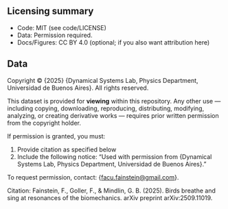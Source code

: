 ## Licensing summary
- Code: MIT (see code/LICENSE) 
- Data: Permission required.
- Docs/Figures: CC BY 4.0 (optional; if you also want attribution here)

## Data

Copyright © {2025} {Dynamical Systems Lab, Physics Department, Universidad de Buenos Aires}. All rights reserved.

This dataset is provided for **viewing** within this repository. Any other use — including
copying, downloading, reproducing, distributing, modifying, analyzing, or creating derivative
works — requires prior written permission from the copyright holder.

If permission is granted, you must:
1) Provide citation as specified below
2) Include the following notice: “Used with permission from {Dynamical Systems Lab, Physics Department, Universidad de Buenos Aires}.”

To request permission, contact: {facu.fainstein@gmail.com}.

Citation: Fainstein, F., Goller, F., & Mindlin, G. B. (2025). Birds breathe and sing at resonances of the biomechanics. arXiv preprint arXiv:2509.11019.
